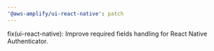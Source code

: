 ```yaml
---
'@aws-amplify/ui-react-native': patch
---
```


fix(ui-react-native): Improve required fields handling for React Native Authenticator.
